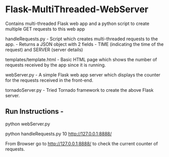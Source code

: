 # Flask-MultiThreaded-WebServer

Contains multi-threaded Flask web app and a python script to create multiple GET requests to this web app

handleRequests.py - Script which creates multi-threaded requests to the app. 
                  - Returns a JSON object with 2 fields - TIME (indicating the time of the request) and SERVER (server details)

templates/template.html - Basic HTML page which shows the number of requests received by the app since it is running. 

webServer.py - A simple Flask web app server which displays the counter for the requests received in the front-end.

tornadoServer.py - Tried Tornado framework to create the above Flask server.


## Run Instructions - 
python webServer.py

python handleRequests.py 10 http://127.0.0.1:8888/

From Browser go to http://127.0.0.1:8888/ to check the current counter of requests.
